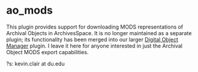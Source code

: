 # ao_mods

This plugin provides support for downloading MODS representations of Archival Objects in ArchivesSpace. It is no longer maintained as a separate plugin; its functionality has been merged into our larger [Digital Object Manager](https://github.com/duspeccoll/digital_object_manager) plugin. I leave it here for anyone interested in just the Archival Object MODS export capabilities.

?s: kevin.clair at du.edu
